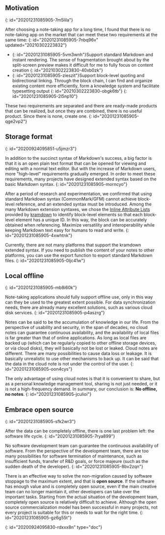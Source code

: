 ## Motivation
{: id="20201231085905-7m5lila"}

After choosing a note-taking app for a long time, I found that there is no note-taking app on the market that can meet these two requirements at the same time:
{: id="20201231085905-7nbq96v" updated="20210302223832"}

* {: id="20201231085905-5vm3wnh"}Support standard Markdown and instant rendering. The sense of fragmentation brought about by the split-screen preview makes it difficult for me to fully focus on content creation
  {: id="20210302223830-40xb0zk"}
* {: id="20201231085905-zieszit"}Support block-level quoting and bidirectional linking. Through the block chain, I can find and organize existing content more efficiently, form a knowledge system and facilitate typesetting output
  {: id="20210302223830-obgk6tb"}
{: id="20201231085905-2l5np10"}

These two requirements are separated and there are ready-made products that can be realized, but once they are combined, there is no useful product. Since there is none, create one.
{: id="20201231085905-qge2vp2"}

## Storage format
{: id="20200924095851-u5jmzr3"}

In addition to the succinct syntax of Markdown's success, a big factor is that it is an open plain text format that can be opened for viewing and editing with a normal text editor. But with the increase of Markdown users, more "high-level" requirements gradually emerged. In order to meet these requirements, many projects have designed extended syntax based on the basic Markdown syntax.
{: id="20201231085905-morncyo"}

After a period of research and experimentation, we confirmed that using standard Markdown syntax (CommonMark/GFM) cannot achieve block-level reference, and an extended syntax must be introduced. Among the many Markdown extension syntaxes, we chose the [Inline Attribute Lists](https://kramdown.gettalong.org/syntax.html#inline-attribute-lists) provided by [kramdown](https://kramdown.gettalong.org) to identify block-level elements so that each block-level element has a unique ID. In this way, the block can be accurately obtained when referencing. Maximize versatility and interoperability while keeping Markdown text easy for humans to read and write.
{: id="20201231085905-4xwhtnk"}

Currently, there are not many platforms that support the kramdown extended syntax. If you need to publish the content of your notes to other platforms, you can use the export function to export standard Markdown files.
{: id="20201231085905-0ljc41w"}

## Local offline
{: id="20201231085905-mb8i60k"}

Note-taking applications should fully support offline use, only in this way can they be used to the greatest extent possible. For data synchronization needs, there are already many excellent solutions, such as various cloud disk services.
{: id="20201231085905-p4aszrg"}

Notes can be said to be the accumulation of knowledge in our life. From the perspective of usability and security, in the span of decades, no cloud notes can guarantee continuous availability, and the availability of local files is far greater than that of online applications. As long as local files are backed up (which can be regularly copied to other offline storage devices, or via cloud disks), they will basically not be lost or leaked. Cloud notes are different. There are many possibilities to cause data loss or leakage. It is basically unrealistic to use other mechanisms to back up. It can be said that the data in the cloud note is not under the control of the user.
{: id="20201231085905-oon4cys"}

The only advantage of using cloud notes is that it is convenient to share, but as a personal knowledge management tool, sharing is not just needed, or it is not a high-frequency demand. In summary, our conclusion is: **No offline, no notes**.
{: id="20201231085905-jculioi"}

## Embrace open source
{: id="20201231085905-sfk2wr3"}

After the data can be completely offline, there is one last problem left: the software life cycle.
{: id="20201231085905-7rya899"}

No software development team can guarantee the continuous availability of software. From the perspective of the development team, there are too many possibilities for software termination of maintenance, such as insufficient funds, transfer of R&D goals, or force majeure (such as the sudden death of the developer).
{: id="20201231085905-8bv2zqn"}

There is an effective way to solve the non-migration caused by software stoppage to the maximum extent, and that is **open source**. If the software has enough value and is completely open source, even if the main creative team can no longer maintain it, other developers can take over the important tasks. Starting from the actual situation of the development team, completely open source is relatively difficult to achieve. Although the open source commercialization model has been successful in many projects, not every project is suitable for this or needs to wait for the right time.
{: id="20201231085905-gz6g55t"}


{: id="20200924095830-rdxxx8n" type="doc"}

